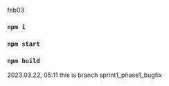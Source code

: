 feb03

### `npm i`
### `npm start`
### `npm build`

2023.03.22, 05:11
this is branch sprint1_phase1_bugfix